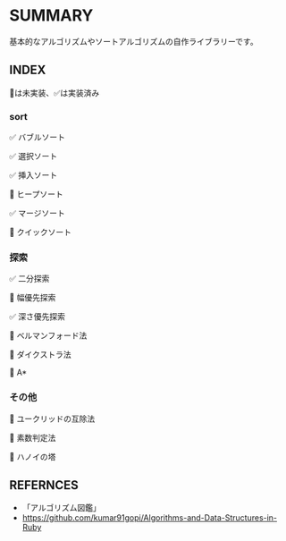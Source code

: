 # SUMMARY
基本的なアルゴリズムやソートアルゴリズムの自作ライブラリーです。

## INDEX
🔵は未実装、✅は実装済み

### sort
✅ バブルソート

✅ 選択ソート

✅ 挿入ソート

🔵 ヒープソート

✅ マージソート

🔵 クイックソート

### 探索
✅ 二分探索

🔵 幅優先探索

✅ 深さ優先探索

🔵 ベルマンフォード法

🔵 ダイクストラ法

🔵 A*

### その他
🔵 ユークリッドの互除法

🔵 素数判定法

🔵 ハノイの塔

## REFERNCES
- 「アルゴリズム図鑑」
- https://github.com/kumar91gopi/Algorithms-and-Data-Structures-in-Ruby
